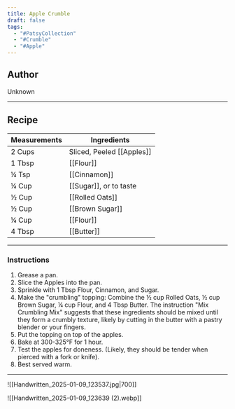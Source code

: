 ```yaml
---
title: Apple Crumble
draft: false
tags:
  - "#PatsyCollection"
  - "#Crumble"
  - "#Apple"
---
```

## Author
Unknown
___
## Recipe

| Measurements  | Ingredients              |
| :------------ | ------------------------ |
|2 Cups|Sliced, Peeled [[Apples]]|
|1 Tbsp|[[Flour]]|
|¼ Tsp|[[Cinnamon]]|
|¼ Cup|[[Sugar]], or to taste|
|½ Cup|[[Rolled Oats]]|
|½ Cup|[[Brown Sugar]]|
|¼ Cup|[[Flour]]|
|4 Tbsp|[[Butter]]|
___
### Instructions
1. Grease a pan.
2. Slice the Apples into the pan.
3. Sprinkle with 1 Tbsp Flour, Cinnamon, and Sugar.
4. Make the "crumbling" topping: Combine the ½ cup Rolled Oats, ½ cup Brown Sugar, ¼ cup Flour, and 4 Tbsp Butter. The instruction "Mix Crumbling Mix" suggests that these ingredients should be mixed until they form a crumbly texture, likely by cutting in the butter with a pastry blender or your fingers.
5. Put the topping on top of the apples.
6. Bake at 300-325°F for 1 hour.
7. Test the apples for doneness. (Likely, they should be tender when pierced with a fork or knife).
8. Best served warm.
___
![[Handwritten_2025-01-09_123537.jpg|700]]

![[Handwritten_2025-01-09_123639 (2).webp]]
